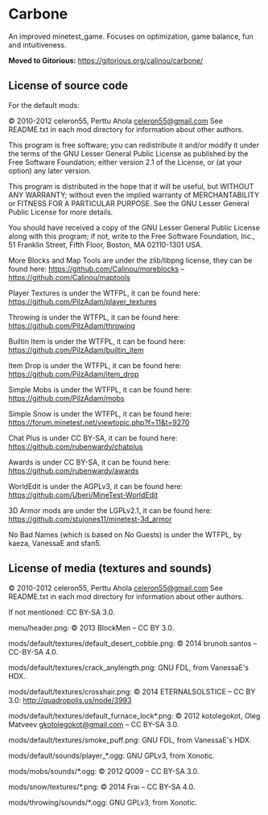Carbone
==========================================================

An improved minetest_game. Focuses on optimization, game balance, fun and intuitiveness.

**Moved to Gitorious:** https://gitorious.org/calinou/carbone/


License of source code
----------------------

For the default mods:

© 2010-2012 celeron55, Perttu Ahola <celeron55@gmail.com>
See README.txt in each mod directory for information about other authors.

This program is free software; you can redistribute it and/or modify
it under the terms of the GNU Lesser General Public License as published by
the Free Software Foundation; either version 2.1 of the License, or
(at your option) any later version.

This program is distributed in the hope that it will be useful,
but WITHOUT ANY WARRANTY; without even the implied warranty of
MERCHANTABILITY or FITNESS FOR A PARTICULAR PURPOSE.  See the
GNU Lesser General Public License for more details.

You should have received a copy of the GNU Lesser General Public License along
with this program; if not, write to the Free Software Foundation, Inc.,
51 Franklin Street, Fifth Floor, Boston, MA 02110-1301 USA.

More Blocks and Map Tools are under the zlib/libpng license, they can be found here: https://github.com/Calinou/moreblocks – https://github.com/Calinou/maptools

Player Textures is under the WTFPL, it can be found here: https://github.com/PilzAdam/player_textures

Throwing is under the WTFPL, it can be found here: https://github.com/PilzAdam/throwing

Builtin Item is under the WTFPL, it can be found here: https://github.com/PilzAdam/builtin_item

Item Drop is under the WTFPL, it can be found here: https://github.com/PilzAdam/item_drop

Simple Mobs is under the WTFPL, it can be found here: https://github.com/PilzAdam/mobs

Simple Snow is under the WTFPL, it can be found here: https://forum.minetest.net/viewtopic.php?f=11&t=9270

Chat Plus is under CC BY-SA, it can be found here: https://github.com/rubenwardy/chatplus

Awards is under CC BY-SA, it can be found here: https://github.com/rubenwardy/awards

WorldEdit is under the AGPLv3, it can be found here: https://github.com/Uberi/MineTest-WorldEdit

3D Armor mods are under the LGPLv2.1, it can be found here: https://github.com/stujones11/minetest-3d_armor

No Bad Names (which is based on No Guests) is under the WTFPL, by kaeza, VanessaE and sfan5.


License of media (textures and sounds)
--------------------------------------
© 2010-2012 celeron55, Perttu Ahola <celeron55@gmail.com>
See README.txt in each mod directory for information about other authors.

If not mentioned: CC BY-SA 3.0.

menu/header.png: © 2013 BlockMen – CC BY 3.0.

mods/default/textures/default_desert_cobble.png: © 2014 brunob.santos – CC-BY-SA 4.0.

mods/default/textures/crack_anylength.png: GNU FDL, from VanessaE's HDX.

mods/default/textures/crosshair.png: © 2014 ETERNALSOLSTICE – CC BY 3.0: http://quadropolis.us/node/3993

mods/default/textures/default_furnace_lock*.png: © 2012 kotolegokot, Oleg Matveev <gkotolegokot@gmail.com> – CC BY-SA 3.0.

mods/default/textures/smoke_puff.png: GNU FDL, from VanessaE's HDX.

mods/default/sounds/player_*.ogg: GNU GPLv3, from Xonotic.

mods/mobs/sounds/*.ogg: © 2012 Q009 – CC BY-SA 3.0.

mods/snow/textures/*.png: © 2014 Frai – CC BY-SA 4.0.

mods/throwing/sounds/*.ogg: GNU GPLv3, from Xonotic.
